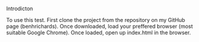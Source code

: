 Introdicton 

To use this test. First clone the project from the repository on my GitHub page (benhrichards). Once downloaded, load your preffered browser (most suitable Google Chrome). Once loaded, open up index.html in the browser.  